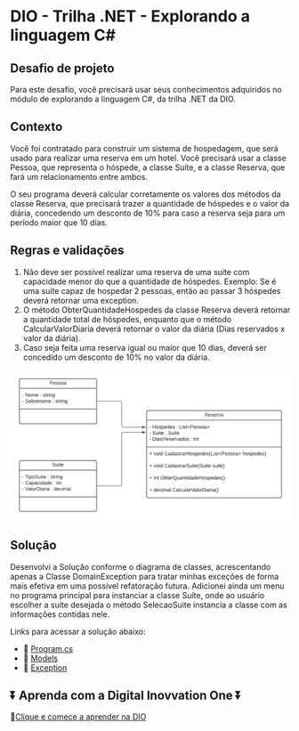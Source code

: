 # DIO - Trilha .NET - Explorando a linguagem C#

## Desafio de projeto

Para este desafio, você precisará usar seus conhecimentos adquiridos no módulo de explorando a linguagem C#, da trilha .NET da DIO.

## Contexto

Você foi contratado para construir um sistema de hospedagem, que será usado para realizar uma reserva em um hotel. Você precisará usar a classe Pessoa, que representa o hóspede, a classe Suíte, e a classe Reserva, que fará um relacionamento entre ambos.

O seu programa deverá calcular corretamente os valores dos métodos da classe Reserva, que precisará trazer a quantidade de hóspedes e o valor da diária, concedendo um desconto de 10% para caso a reserva seja para um período maior que 10 dias.

## Regras e validações

1. Não deve ser possível realizar uma reserva de uma suíte com capacidade menor do que a quantidade de hóspedes. Exemplo: Se é uma suíte capaz de hospedar 2 pessoas, então ao passar 3 hóspedes deverá retornar uma exception.
2. O método ObterQuantidadeHospedes da classe Reserva deverá retornar a quantidade total de hóspedes, enquanto que o método CalcularValorDiaria deverá retornar o valor da diária (Dias reservados x valor da diária).
3. Caso seja feita uma reserva igual ou maior que 10 dias, deverá ser concedido um desconto de 10% no valor da diária.

<img src="https://github.com/CaioHangai/CSharpExperience/blob/main/2BootcampPotencial.NETDeveloper/SistemaDeHospedagemHotel/Diagrama%20Classe/diagrama_classe_hotel.png" /> 

## Solução

Desenvolvi a Solução conforme o diagrama de classes, acrescentando apenas a Classe DomainException para tratar minhas exceções de forma mais efetiva em uma possível refatoração futura. Adicionei ainda um menu no programa principal para instanciar a classe Suíte, onde ao usuário escolher a suíte desejada o método SelecaoSuite instancia a classe com as informações contidas nele.

Links para acessar a solução abaixo:

* :link: [Program.cs](https://github.com/CaioHangai/CSharpExperience/blob/main/2BootcampPotencial.NETDeveloper/SistemaDeHospedagemHotel/SistemaHospedagem/Program.cs)
* :link: [Models](https://github.com/CaioHangai/CSharpExperience/tree/main/2BootcampPotencial.NETDeveloper/SistemaDeHospedagemHotel/SistemaHospedagem/Models)
* :link: [Exception](https://github.com/CaioHangai/CSharpExperience/blob/main/2BootcampPotencial.NETDeveloper/SistemaDeHospedagemHotel/SistemaHospedagem/Models/Exceptions/DomainException.cs)

## :arrow_double_down: Aprenda com a Digital Inovvation One :arrow_double_down: 

:link:[Clique e comece a aprender na DIO](https://dio.me/sign-up?ref=TU18SH8YMC)

